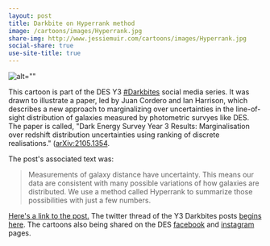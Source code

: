 ```yaml
---
layout: post
title: Darkbite on Hyperrank method
image: /cartoons/images/Hyperrank.jpg
share-img: http://www.jessiemuir.com/cartoons/images/Hyperrank.jpg
social-share: true
use-site-title: true
---
```


![alt=""](/cartoons/images/Hyperrank.jpg)

This cartoon is part of the DES Y3 [#Darkbites](https://twitter.com/hashtag/darkbites?src=hashtag_click) social media series. It was drawn to illustrate a paper, led by Juan Cordero and Ian Harrison, which describes a new approach to marginalizing over uncertainties in the line-of-sight distribution of galaxies measured by photometric survyes like DES. The paper is called, "Dark Energy Survey Year 3 Results: Marginalisation over redshift distribution uncertainties using ranking of discrete realisations." ([arXiv:2105.1354]((https://arxiv.org/abs/2105.1354)).

The post's associated text was:

> Measurements of galaxy distance have uncertainty. This means our data are consistent with many possible variations of how galaxies are distributed. We use a method called Hyperrank to summarize those possibilities with just a few numbers.


[Here's a link to the post.](https://twitter.com/theDESurvey/status/1449050134189420549) The twitter thread of the Y3 Darkbites posts [begins here](https://twitter.com/theDESurvey/status/1334937310606004227). The cartoons also being shared on the DES [facebook](https://www.facebook.com/darkenergysurvey) and [instagram](https://www.instagram.com/darkenergysurvey/) pages.
